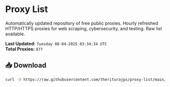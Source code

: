 # Proxy List

Automatically updated repository of free public proxies. Hourly refreshed HTTP/HTTPS proxies for web scraping, cybersecurity, and testing. Raw list available.

**Last Updated:** `Tuesday 08-04-2025 03:34:34 UTC`  
**Total Proxies:** `877`

## 📥 Download
```bash
curl -O https://raw.githubusercontent.com/theriturajps/proxy-list/main/proxies.txt
